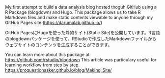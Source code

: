 My first attempt to build a data analysis blog hosted thoguh GitHub using a R Package (blogdown) and Hugo. This package allows us to take R Markdown files and make static contents viewable to anyone through my GitHub Pages site.(https://darumalab.github.io/)

GitHub PagesにHugoを使った静的サイト(Static Site)を公開しています。R言語のblogdownパッケージを使って、RStudioで作成したMarkdownファイルからウェブサイトのコンテンツを生成することができます。

You can learn more about this package at:
https://github.com/rstudio/blogdown
This article was particulary useful for learning workflow from step by step.
https://proquestionasker.github.io/blog/Making_Site/
